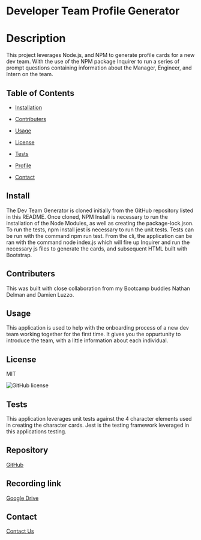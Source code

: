 
  # Developer Team Profile Generator

  # Description
  This project leverages Node.js, and NPM to generate profile cards for a new dev team. With the use of the NPM package Inquirer to run a series of prompt questions containing information about the Manager, Engineer, and Intern on the team. 

  ## Table of Contents

  * [Installation](#install)

  * [Contributers](#contributers)
  
  * [Usage](#usage)

  * [License](#license)

  * [Tests](#tests)

  * [Profile](#profile)

  * [Contact](#contact)

  ## Install

  The Dev Team Generator is cloned initially from the GitHub repository listed in this README. Once cloned, NPM Install is necessary to run the installation of the Node Modules, as well as creating the package-lock.json. To run the tests, npm install jest is necessary to run the unit tests. Tests can be run with the command npm run test.  From the cli, the application can be ran with the command node index.js which will fire up Inquirer and run the necessary js files to generate the cards, and subsequent HTML built with Bootstrap.
  ## Contributers

  This was built with close collaboration from my Bootcamp buddies Nathan Delman and Damien Luzzo.
  ## Usage

  This application is used to help with the onboarding process of a new dev team working together for the first time. It gives you the oppurtunity to introduce the team, with a little information about each individual. 
  ## License

  MIT

  ![GitHub license](https://img.shields.io/badge/license-MIT-blue.svg)
  
  ## Tests

  This application leverages unit tests against the 4 character elements used in creating the character cards. Jest is the testing framework leveraged in this applications testing. 

  ## Repository
  [GitHub](https://github.com/cole-cochran/Dev-Team-Profile-Generator)

  ## Recording link
  [Google Drive](https://drive.google.com/drive/folders/1UQJToEqoTKC-NlyW0FtSMrYxnfPB9Bbn?usp=sharing)

  ## Contact
  [Contact Us](mailto:colecochran405@gmail.com)
